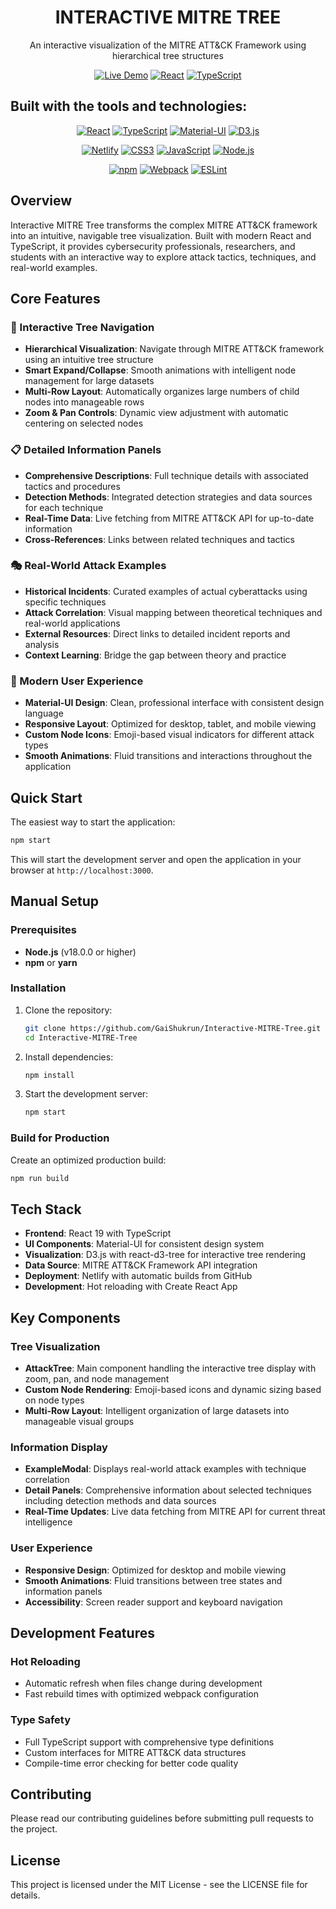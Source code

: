 <div align="center">
<h1>INTERACTIVE MITRE TREE</h1>

An interactive visualization of the MITRE ATT&CK Framework using hierarchical tree structures
</div>

<div align="center">

[![Live Demo](https://img.shields.io/badge/live_demo-netlify-blue)](https://interactive-attack-matrix.netlify.app)
[![React](https://img.shields.io/badge/react-19.0.0-blue)]()
[![TypeScript](https://img.shields.io/badge/typescript-5.0+-blue)]()

</div>


## Built with the tools and technologies:

<div align="center">

[![React](https://img.shields.io/badge/-React-black?style=flat-square&logo=react)]()
[![TypeScript](https://img.shields.io/badge/-TypeScript-black?style=flat-square&logo=typescript)]()
[![Material-UI](https://img.shields.io/badge/-Material--UI-black?style=flat-square&logo=mui)]()
[![D3.js](https://img.shields.io/badge/-D3.js-black?style=flat-square&logo=d3dotjs)]()

[![Netlify](https://img.shields.io/badge/-Netlify-red?style=flat-square&logo=netlify)]()
[![CSS3](https://img.shields.io/badge/-CSS3-red?style=flat-square&logo=css3)]()
[![JavaScript](https://img.shields.io/badge/-JavaScript-yellow?style=flat-square&logo=javascript)]()
[![Node.js](https://img.shields.io/badge/-Node.js-green?style=flat-square&logo=node.js)]()

[![npm](https://img.shields.io/badge/-npm-blue?style=flat-square&logo=npm)]()
[![Webpack](https://img.shields.io/badge/-Webpack-blue?style=flat-square&logo=webpack)]()
[![ESLint](https://img.shields.io/badge/-ESLint-purple?style=flat-square&logo=eslint)]()

</div>

## Overview

Interactive MITRE Tree transforms the complex MITRE ATT&CK framework into an intuitive, navigable tree visualization. Built with modern React and TypeScript, it provides cybersecurity professionals, researchers, and students with an interactive way to explore attack tactics, techniques, and real-world examples.

## Core Features

### 🌲 Interactive Tree Navigation
- **Hierarchical Visualization**: Navigate through MITRE ATT&CK framework using an intuitive tree structure
- **Smart Expand/Collapse**: Smooth animations with intelligent node management for large datasets
- **Multi-Row Layout**: Automatically organizes large numbers of child nodes into manageable rows
- **Zoom & Pan Controls**: Dynamic view adjustment with automatic centering on selected nodes

### 📋 Detailed Information Panels
- **Comprehensive Descriptions**: Full technique details with associated tactics and procedures
- **Detection Methods**: Integrated detection strategies and data sources for each technique
- **Real-Time Data**: Live fetching from MITRE ATT&CK API for up-to-date information
- **Cross-References**: Links between related techniques and tactics

### 🎭 Real-World Attack Examples
- **Historical Incidents**: Curated examples of actual cyberattacks using specific techniques
- **Attack Correlation**: Visual mapping between theoretical techniques and real-world applications
- **External Resources**: Direct links to detailed incident reports and analysis
- **Context Learning**: Bridge the gap between theory and practice

### 🎨 Modern User Experience
- **Material-UI Design**: Clean, professional interface with consistent design language
- **Responsive Layout**: Optimized for desktop, tablet, and mobile viewing
- **Custom Node Icons**: Emoji-based visual indicators for different attack types
- **Smooth Animations**: Fluid transitions and interactions throughout the application

## Quick Start

The easiest way to start the application:

```bash
npm start
```

This will start the development server and open the application in your browser at `http://localhost:3000`.

## Manual Setup

### Prerequisites

- **Node.js** (v18.0.0 or higher)
- **npm** or **yarn**

### Installation

1. Clone the repository:

   ```bash
   git clone https://github.com/GaiShukrun/Interactive-MITRE-Tree.git
   cd Interactive-MITRE-Tree
   ```

2. Install dependencies:

   ```bash
   npm install
   ```

3. Start the development server:

   ```bash
   npm start
   ```

### Build for Production

Create an optimized production build:

```bash
npm run build
```

## Tech Stack

- **Frontend**: React 19 with TypeScript
- **UI Components**: Material-UI for consistent design system
- **Visualization**: D3.js with react-d3-tree for interactive tree rendering
- **Data Source**: MITRE ATT&CK Framework API integration
- **Deployment**: Netlify with automatic builds from GitHub
- **Development**: Hot reloading with Create React App

## Key Components

### Tree Visualization
- **AttackTree**: Main component handling the interactive tree display with zoom, pan, and node management
- **Custom Node Rendering**: Emoji-based icons and dynamic sizing based on node types
- **Multi-Row Layout**: Intelligent organization of large datasets into manageable visual groups

### Information Display
- **ExampleModal**: Displays real-world attack examples with technique correlation
- **Detail Panels**: Comprehensive information about selected techniques including detection methods and data sources
- **Real-Time Updates**: Live data fetching from MITRE API for current threat intelligence

### User Experience
- **Responsive Design**: Optimized for desktop and mobile viewing
- **Smooth Animations**: Fluid transitions between tree states and information panels
- **Accessibility**: Screen reader support and keyboard navigation

## Development Features

### Hot Reloading
- Automatic refresh when files change during development
- Fast rebuild times with optimized webpack configuration

### Type Safety
- Full TypeScript support with comprehensive type definitions
- Custom interfaces for MITRE ATT&CK data structures
- Compile-time error checking for better code quality

## Contributing

Please read our contributing guidelines before submitting pull requests to the project.

## License

This project is licensed under the MIT License - see the LICENSE file for details.
